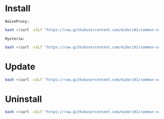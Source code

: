 # Install
`NaïveProxy:`
```bash
bash <(curl -sSLf "https://raw.githubusercontent.com/midori01/common-scripts/main/sing-box/install.sh") naive
```
`Hysteria:`
```bash
bash <(curl -sSLf "https://raw.githubusercontent.com/midori01/common-scripts/main/sing-box/install.sh") hy
```

# Update
```bash
bash <(curl -sSLf "https://raw.githubusercontent.com/midori01/common-scripts/main/sing-box/install.sh") update
```

# Uninstall
```bash
bash <(curl -sSLf "https://raw.githubusercontent.com/midori01/common-scripts/main/sing-box/install.sh") uninstall
